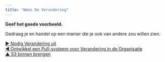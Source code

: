 ```yaml
---
title: "Wees De Verandering"
---
```



**Geef het goede voorbeeld.**

Gedraag je en handel op een manier die je ook van andere zou willen zien.

[&#9654; Nodig Verandering uit](invite-change.html)<br/>[&#9664; Ontwikkel een Pull-systeem voor Verandering in de Organisatie](create-a-pull-system-for-organizational-change.html)<br/>[&#9650; S3 binnen brengen](bringing-in-s3.html)

